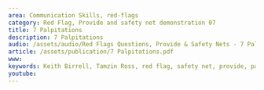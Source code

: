 ```yaml
---
area: Communication Skills, red-flags
category: Red Flag, Provide and safety net demonstration 07
title: 7 Palpitations
description: 7 Palpitations
audio: /assets/audio/Red Flags Questions, Provide & Safety Nets - 7 Palpitations - MQ.mp3
article: /assets/publication/7 Palpitations.pdf
www: 
keywords: Keith Birrell, Tamzin Ross, red flag, safety net, provide, palpitations
youtube: 
--- 
```

